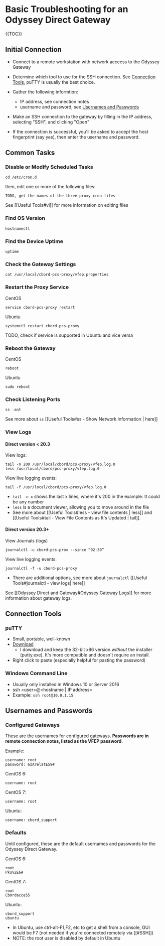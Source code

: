 # Basic Troubleshooting for an Odyssey Direct Gateway

{{TOC}}

## Initial Connection
- Connect to a remote workstation with network acccess to the Odyssey Gateway
- Determine which tool to use for the SSH connection. See [Connection Tools](#Connection%20Tools), puTTY is usually the best choice.

- Gather the following informtion:
    - IP address, see connection notes
    - username and password, see [Usernames and Passwords](#Usernames%20and%20Passwords)

- Make an SSH connection to the gateway by filling in the IP address, selecting "SSH", and clicking "Open"
- If the connection is successful, you'll be asked to accept the host fingerprint (say yes), then enter the username and password.

## Common Tasks

### Disable or Modify Scheduled Tasks
```
cd /etc/cron.d
```

then, edit one or more of the following files:
```
TODO, get the names of the three proxy cron files
```
See [[Useful Tools#vi]] for more information on editing files


### Find OS Version
```
hostnamectl
```

### Find the Device Uptime
```
uptime
```

### Check the Gateway Settings
```
cat /usr/local/cbord-pcs-proxy/vfep.properties
```

### Restart the Proxy Service
CentOS
```
service cbord-pcs-proxy restart
```

Ubuntu
```
systemctl restart cbord-pcs-proxy
```
TODO, check if service is supported in Ubuntu and vice versa

### Reboot the Gateway
CentOS
```
reboot
```

Ubuntu
```
sudo reboot
```

### Check Listening Ports
```
ss -ant
```
See more about `ss` [[Useful Tools#ss - Show Network Information | here]]

### View Logs
#### Direct version < 20.3

View logs:
```
tail -n 200 /usr/local/cbord/pcs-proxy/vfep.log.0
less /usr/local/cbord/pcs-proxy/vfep.log.0
```

View live logging events:
```
tail -f /usr/local/cbord/pcs-proxy/vfep.log.0
```
- `tail -n x` shows the last x lines, where it's 200 in the example. It could be any number
- `less` is a document viewer, allowing you to move around in the file
- See more about [[Useful Tools#less - view file contents | less]] and  [[Useful Tools#tail - View File Contents as It's Updated | tail]].


#### Direct version 20.3+
View Journals (logs)
```
journalctl -u cbord-pcs-prox --since “02:30”  
```

View live logging events:
```
journalctl -f -u cbord-pcs-proxy
```
- There are additional options, see more about `journalctl` [[Useful Tools#journalctl - view logs| here]]

See [[Odyssey Direct and Gateway#Odyssey Gateway Logs]] for more information about gateway logs.

## Connection Tools
### puTTY
- Small, portable, well-known
- [Download](https://www.chiark.greenend.org.uk/~sgtatham/putty/latest.html)
	- I download and keep the 32-bit x86 version _without_ the installer (putty.exe). It's more compatible and doesn't require an install.
- Right click to paste (especially helpful for pasting the password)

### Windows Command Line
- Usually only installed in Windows 10 or Server 2016
- ssh \<user\>@\<hostname | IP address\>
- Example: `ssh root@10.0.1.15`


##   Usernames and Passwords
### Configured Gateways
These are the usernames for configured gateways. __Passwords are in remote connection notes, listed as the VFEP password__.

Example:
```
username: root
password: 6zArelatES9#
```

CentOS 6:
```
username: root
```

CentOS 7:
```
username: root
```

Ubuntu:
```
username: cbord_support
```

### Defaults
Until configured, these are the default usernames and passwords for the Odyssey Direct Gateway. 

CentOS 6:
```textfile
root
Pku%2E6#
```

CentOS 7:
```textfile
root
Cb0rdacce55
```

Ubuntu:
```textfile
cbord_support
ubuntu
```
- In Ubuntu, use ctrl-alt-F1,F2, etc to get a shell from a console, GUI would be F7	(not needed if you're connected remotely via [[#SSH]])  
- NOTE: the root user is disabled by default in Ubuntu

